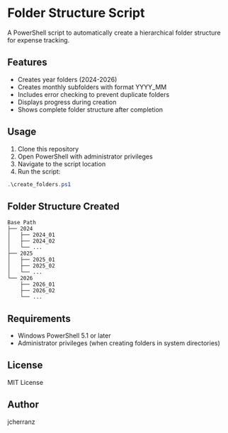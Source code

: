 # Folder Structure Script

A PowerShell script to automatically create a hierarchical folder structure for expense tracking.

## Features

- Creates year folders (2024-2026)
- Creates monthly subfolders with format YYYY_MM
- Includes error checking to prevent duplicate folders
- Displays progress during creation
- Shows complete folder structure after completion

## Usage

1. Clone this repository
2. Open PowerShell with administrator privileges
3. Navigate to the script location
4. Run the script:
```powershell
.\create_folders.ps1
```

## Folder Structure Created

```
Base Path
├── 2024
│   ├── 2024_01
│   ├── 2024_02
│   └── ...
├── 2025
│   ├── 2025_01
│   ├── 2025_02
│   └── ...
└── 2026
    ├── 2026_01
    ├── 2026_02
    └── ...
```

## Requirements

- Windows PowerShell 5.1 or later
- Administrator privileges (when creating folders in system directories)

## License

MIT License

## Author

jcherranz
